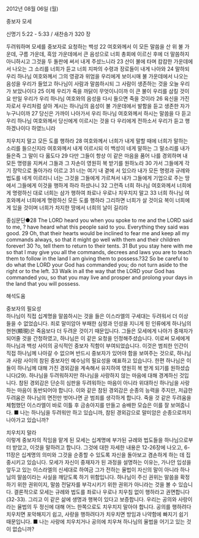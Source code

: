 2012년 08월 06일 (월)

중보자 모세



신명기 5:22 - 5:33 / 새찬송가 320 장


두려워하며 모세를 중보자로 요청하는 백성
22 여호와께서 이 모든 말씀을 산 위 불 가운데, 구름 가운데, 흑암 가운데에서 큰 음성으로 너희 총회에 이르신 후에 더 말씀하지 아니하시고 그것을 두 돌판에 써서 내게 주셨느니라 23 산이 불에 타며 캄캄한 가운데에서 나오는 그 소리를 너희가 듣고 너희 지파의 수령과 장로들이 내게 나아와 24 말하되 우리 하나님 여호와께서 그의 영광과 위엄을 우리에게 보이시매 불 가운데에서 나오는 음성을 우리가 들었고 하나님이 사람과 말씀하시되 그 사람이 생존하는 것을 오늘 우리가 보았나이다 25 이제 우리가 죽을 까닭이 무엇이니이까 이 큰 불이 우리를 삼킬 것이요 만일 우리가 우리 하나님 여호와의 음성을 다시 들으면 죽을 것이라 26 육신을 가진 자로서 우리처럼 살아 계시는 하나님의 음성이 불 가운데에서 발함을 듣고 생존한 자가 누구니이까 27 당신은 가까이 나아가서 우리 하나님 여호와께서 하시는 말씀을 다 듣고 우리 하나님 여호와께서 당신에게 이르시는 것을 다 우리에게 전하소서 우리가 듣고 행하겠나이다 하였느니라

치우치지 말고 모든 도를 행하라
28 여호와께서 너희가 내게 말할 때에 너희가 말하는 소리를 들으신지라 여호와께서 내게 이르시되 이 백성이 네게 말하는 그 말소리를 내가 들은즉 그 말이 다 옳도다 29 다만 그들이 항상 이 같은 마음을 품어 나를 경외하며 내 모든 명령을 지켜서 그들과 그 자손이 영원히 복 받기를 원하노라 30 가서 그들에게 각기 장막으로 돌아가라 이르고 31 너는 여기 내 곁에 서 있으라 내가 모든 명령과 규례와 법도를 네게 이르리니 너는 그것을 그들에게 가르쳐서 내가 그들에게 기업으로 주는 땅에서 그들에게 이것을 행하게 하라 하셨나니 32 그런즉 너희 하나님 여호와께서 너희에게 명령하신 대로 너희는 삼가 행하여 좌로나 우로나 치우치지 말고 33 너희 하나님 여호와께서 너희에게 명령하신 모든 도를 행하라 그리하면 너희가 살 것이요 복이 너희에게 있을 것이며 너희가 차지한 땅에서 너희의 날이 길리라

중심문단●28 The LORD heard you when you spoke to me and the LORD said to me, ? have heard what this people said to you. Everything they said was good. 29 Oh, that their hearts would be inclined to fear me and keep all my commands always, so that it might go well with them and their children forever! 30 ?o, tell them to return to their tents. 31 But you stay here with me so that I may give you all the commands, decrees and laws you are to teach them to follow in the land I am giving them to possess.?32 So be careful to do what the LORD your God has commanded you; do not turn aside to the right or to the left. 33 Walk in all the way that the LORD your God has commanded you, so that you may live and prosper and prolong your days in the land that you will possess.

해석도움




중보자의 필요성  
하나님이 직접 십계명을 말씀하시는 것을 들은 이스라엘의 구세대는 두려워서 더 이상 들을 수 없었습니다. 죄로 말미암아 부패한 심령과 인성을 지니게 된 인류에게 하나님의 현현(顯現)은 죽음보다 더 두려운 것이기 때문입니다. 그들은 모세에게 나아가 중재자가 되어줄 것을 간청하였고, 하나님은 이 같은 요청을 인정해주셨습니다. 이로써 모세에게 하나님과 백성 사이의 공식적인 중보자 직함이 부여되었습니다. 이것은 범죄한 인간이 직접 하나님께 나아갈 수 없으며 반드시 중보자가 있어야 함을 보여주는 것으로, 하나님과 사람 사이의 참된 중보자인 예수님의 필요성을 예표하고 있습니다. 한편 하나님은 이들이 하나님께 대해 가진 경외감을 계속해서 유지하여 영원히 복 받게 되기를 원하셨습니다(29). 하나님을 두려워하지만 하나님을 사랑하지 않는 마음에 대해 경계하신 것입니다. 참된 경외감은 단순히 심판을 두려워하는 마음이 아니라 위대하신 하나님을 사랑하는 마음이 동반되어야 합니다. 이와 같은 참된 경외감은 순종의 능력을 주지만, 저급한 두려움은 하나님의 면전만 벗어나면 곧 범죄를 생각하게 합니다. 죽을 것 같은 두려움을 체험했던 이스라엘이 바로 이틀 후 금송아지를 만들고 숭배한 모습은 이를 잘 보여줍니다.
■ 나는 하나님을 두려워만 하고 있습니까, 참된 경외감으로 말미암은 순종으로까지 나아가고 있습니까?

치우치지 말라  
이렇게 중보자의 직임을 맡게 된 모세는 십계명에 부가된 규례와 법도들을 하나님으로부터 받았고, 이것을 말하려고 합니다. 그것에 대한 자세한 내용은 12-26장에 나오고, 6-11장은 십계명의 의미와 그것을 순종할 수 있도록 자신을 돌아보고 겸손하게 하는 데 집중시키고 있습니다. 모세가 자신이 중재자가 된 과정을 설명하는 이유는, 가나안 입성을 앞두고 있는 이스라엘의 신세대로 하여금 그가 전하는 율법이 자신의 말이 아니라 하나님의 말씀이라는 사실을 깨닫도록 하기 위함입니다. 하나님이 주신 권위는 말씀을 확정하기 위한 권위이지, 말씀 전달자를 부각시키기 위한 권위가 아니라는 것을 볼 수 있습니다. 결론적으로 모세는 규례와 법도를 좌로나 우로나 치우침 없이 행하라고 권면합니다(32-33). 그리고 이 같은 삶에 생명과 행복이 있다고 보증합니다. 우리는 공의와 사랑이라는 율법의 두 정신에 대해 어느 한쪽으로도 치우치지 말아야 합니다. 공의를 행하려다 치우치면 포악해지기 쉽고, 사랑을 행하려다가 치우치면 방임과 나약함에 빠지기 쉽기 때문입니다.
■ 나는 사랑에 치우치거나 공의에 치우쳐 하나님의 율법을 어기고 있는 것이 없습니까?